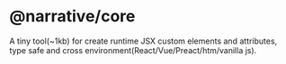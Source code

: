 # @narrative/core

A tiny tool(~1kb) for create runtime JSX custom elements and attributes, type safe and cross environment(React/Vue/Preact/htm/vanilla js).
